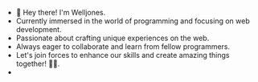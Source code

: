 - 👋 Hey there! I'm Welljones.
- Currently immersed in the world of programming and focusing on web development.
- Passionate about crafting unique experiences on the web.
- Always eager to collaborate and learn from fellow programmers.
- Let's join forces to enhance our skills and create amazing things together! 🚀🌐.
- 
